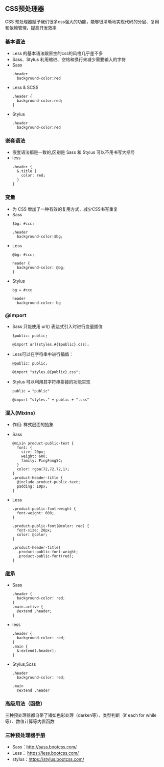 ## CSS预处理器

CSS 预处理器赋予我们很多css强大的功能，能够很清晰地实现代码的分层、复用和依赖管理，提高开发效率

### 基本语法

- Less 的基本语法跟原生的css的风格几乎差不多
- Sass、Stylus 利用缩进、空格和换行来减少需要输入的字符
- Sass
  ```
  .header
    background-color:red
  ```
- Less & SCSS
  ```
  .header {
    background-color:red;
  }
  ```
- Stylus
  ```
  .header
    background-color:red
  ```

### 嵌套语法

- 嵌套语法都是一致的,区别是 Sass 和 Stylus 可以不用书写大括号
- less
  ```
  .header {
    &.title {
      color: red;
    }
  }
  ```

### 变量

- 为 CSS 增加了一种有效的复用方式，减少CSS书写重复
- Sass
  ```
  $bg: #ccc;

  .header 
    background-color:$bg;
  ```
- Less
  ```
  @bg: #ccc;

  header {
    background-color: @bg;
  }
  ```
- Stylus
  ```
  bg = #ccc

  header
    background-color: bg
  ```

### @import

- Sass 只能使用 url() 表达式引入时进行变量插值
  ```
  $public: public;

  @import url(styles.#{$public}.css);
  ```
- Less可以在字符串中进行插值：
  ```
  @public: public;

  @import "styles.@{public}.css";
  ```
- Stylus 可以利用其字符串拼接的功能实现
  ```
  public = "public"

  @import "styles." + public + ".css"
  ```


### 混入(Mixins)

- 作用: 样式层面的抽象
- Sass
  ```
  @mixin product-public-text {
    font: {
      size: 20px;
      weight: 600;
      family: PingFangSC;
    }
    color: rgba(72,72,72,1);
  }
  .product-header-title {
    @include product-public-text;
    padding: 10px;
  }
  ```

- Less
  ```
  .product-public-font-weight {
    font-weight: 600;
  }

  .product-public-font(@color: red) {
    font-size: 20px;
    color: @color;
  }

  .product-header-title{
    .product-public-font-weight;
    .product-public-font(red);
  }
  ```

### 继承

- Sass
  ```
  .header {
    background-color: red;
  }
  .main.active {
    @extend .header;
  }
  ```

- less
  ```
  .header {
    background-color: red;
  }
  .main {
    &:extend(.header);
  }
  ```

- Stylus,Scss
  ```
  .header
    background-color: red;

  .main
    @extend .header
  ```

### 高级用法（函数）
三种预处理器都自带了诸如色彩处理（darken等）、类型判断（if each for while 等）、数值计算等内置函数

### 三种预处理器手册
- Sass：http://sass.bootcss.com/
- Less： https://less.bootcss.com/
- stylus：https://stylus.bootcss.com/

